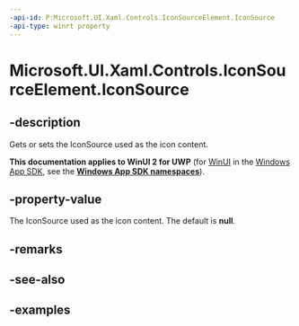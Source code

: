 ```yaml
---
-api-id: P:Microsoft.UI.Xaml.Controls.IconSourceElement.IconSource
-api-type: winrt property
---
```


<!-- Property syntax.
public IconSource IconSource { get;  set; }
-->

# Microsoft.UI.Xaml.Controls.IconSourceElement.IconSource

## -description

Gets or sets the IconSource used as the icon content.

**This documentation applies to WinUI 2 for UWP** (for [WinUI](/windows/apps/winui/winui3/) in the [Windows App SDK](/windows/apps/windows-app-sdk/), see the **[Windows App SDK namespaces](/windows/windows-app-sdk/api/winrt/)**).

## -property-value

The IconSource used as the icon content. The default is **null**.

## -remarks

## -see-also

## -examples

